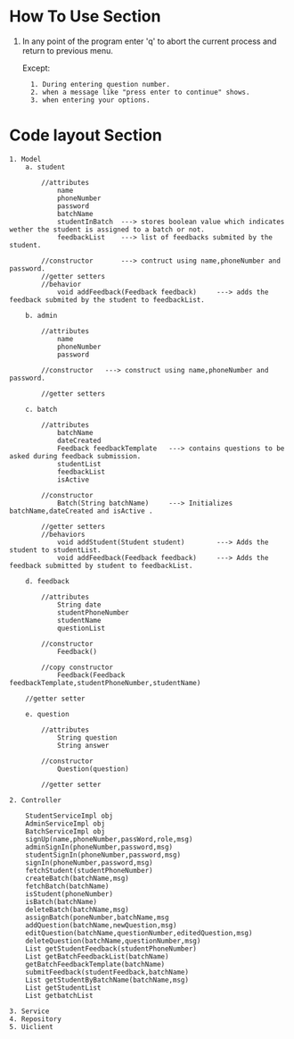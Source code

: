 # How To Use Section

 1.  In any point of the program enter 'q' to abort the current process and return to previous menu.

        Except:

           1. During entering question number.
           2. when a message like "press enter to continue" shows.
           3. when entering your options.




# Code layout Section
    1. Model
        a. student

            //attributes
                name
                phoneNumber
                password
                batchName
                studentInBatch  ---> stores boolean value which indicates wether the student is assigned to a batch or not.
                feedbackList    ---> list of feedbacks submited by the student.

            //constructor       ---> contruct using name,phoneNumber and password.
            //getter setters
            //behavior
                void addFeedback(Feedback feedback)     ---> adds the feedback submited by the student to feedbackList.
                
        b. admin

            //attributes
                name
                phoneNumber
                password
            
            //constructor   ---> construct using name,phoneNumber and password.

            //getter setters

        c. batch

            //attributes
                batchName
                dateCreated
                Feedback feedbackTemplate   ---> contains questions to be asked during feedback submission.
                studentList
                feedbackList
                isActive

            //constructor
                Batch(String batchName)     ---> Initializes batchName,dateCreated and isActive .

            //getter setters
            //behaviors
                void addStudent(Student student)        ---> Adds the student to studentList.
                void addFeedback(Feedback feedback)     ---> Adds the feedback submitted by student to feedbackList.

        d. feedback

            //attributes
                String date
                studentPhoneNumber
                studentName
                questionList

            //constructor
                Feedback()     

            //copy constructor
                Feedback(Feedback feedbackTemplate,studentPhoneNumber,studentName)

        //getter setter
                
        e. question

            //attributes
                String question
                String answer

            //constructor
                Question(question)
        
            //getter setter

    2. Controller

        StudentServiceImpl obj
        AdminServiceImpl obj
        BatchServiceImpl obj
        signUp(name,phoneNumber,passWord,role,msg)
        adminSignIn(phoneNumber,password,msg)
        studentSignIn(phoneNumber,password,msg)
        signIn(phoneNumber,password,msg)
        fetchStudent(studentPhoneNumber)       
        createBatch(batchName,msg)
        fetchBatch(batchName)
        isStudent(phoneNumber)
        isBatch(batchName)
        deleteBatch(batchName,msg)
        assignBatch(poneNumber,batchName,msg
        addQuestion(batchName,newQuestion,msg)
        editQuestion(batchName,questionNumber,editedQuestion,msg)
        deleteQuestion(batchName,questionNumber,msg)
        List getStudentFeedback(studentPhoneNumber)
        List getBatchFeedbackList(batchName)
        getBatchFeedbackTemplate(batchName)
        submitFeedback(studentFeedback,batchName)    
        List getStudentByBatchName(batchName,msg)
        List getStudentList
        List getbatchList

    3. Service
    4. Repository
    5. Uiclient
        